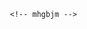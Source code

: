 <!-- git init   -  initialize
ls -a      - its gonna show all file 
git status - what's currently going on 
git add.   - all the changes(file) we want to stage.
git add ./filename - its gonna add particular file to the stage
git commit -m 'your commit message'  -  whatever now in staging is commited .we are not gonna lose tha chages.

then go to the git create new repositories -
       give the name Repository name
        and click on Create Repository


come to terminal and type or copy from github -

   git remote add origin https://github.com/SohanM007/stopwatchproject.git

Now we can declear main(M) is my main branch -
   git branch -M main


now what evever there is changes we want to push that to the origin -
       git push -u origin main -->

       <!-- mhgbjm -->